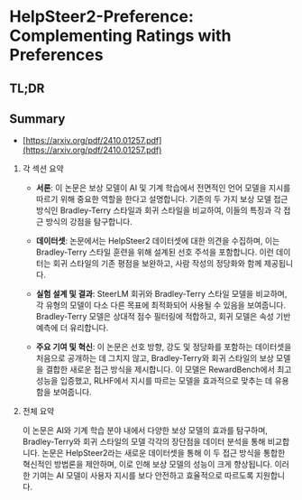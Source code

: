 # HelpSteer2-Preference: Complementing Ratings with Preferences
## TL;DR
## Summary
- [https://arxiv.org/pdf/2410.01257.pdf](https://arxiv.org/pdf/2410.01257.pdf)

1. 각 섹션 요약

   - **서론**: 이 논문은 보상 모델이 AI 및 기계 학습에서 전면적인 언어 모델을 지시를 따르기 위해 중요한 역할을 한다고 설명합니다. 기존의 두 가지 보상 모델 접근 방식인 Bradley-Terry 스타일과 회귀 스타일을 비교하여, 이들의 특징과 각 접근 방식의 강점을 탐구합니다.

   - **데이터셋**: 논문에서는 HelpSteer2 데이터셋에 대한 의견을 수집하며, 이는 Bradley-Terry 스타일 훈련을 위해 설계된 선호 주석을 포함합니다. 이런 데이터는 회귀 스타일의 기존 평점을 보완하고, 사람 작성의 정당화와 함께 제공됩니다.

   - **실험 설계 및 결과**: SteerLM 회귀와 Bradley-Terry 스타일 모델을 비교하며, 각 유형의 모델이 다소 다른 목표에 최적화되어 사용될 수 있음을 보여줍니다. Bradley-Terry 모델은 상대적 점수 필터링에 적합하고, 회귀 모델은 속성 기반 예측에 더 유리합니다.

   - **주요 기여 및 혁신**: 이 논문은 선호 방향, 강도 및 정당화를 포함하는 데이터셋을 처음으로 공개하는 데 그치지 않고, Bradley-Terry와 회귀 스타일의 보상 모델을 결합한 새로운 접근 방식을 제시합니다. 이 모델은 RewardBench에서 최고 성능을 입증했고, RLHF에서 지시를 따르는 모델을 효과적으로 맞추는 데 유용함을 보여줍니다.

2. 전체 요약

   이 논문은 AI와 기계 학습 분야 내에서 다양한 보상 모델의 효과를 탐구하며, Bradley-Terry와 회귀 스타일의 모델 각각의 장단점을 데이터 분석을 통해 비교합니다. 논문은 HelpSteer2라는 새로운 데이터셋을 통해 이 두 접근 방식을 통합한 혁신적인 방법론을 제안하며, 이로 인해 보상 모델의 성능이 크게 향상됩니다. 이러한 기여는 AI 모델이 사용자 지시를 보다 안전하고 효율적으로 따르도록 지원합니다.